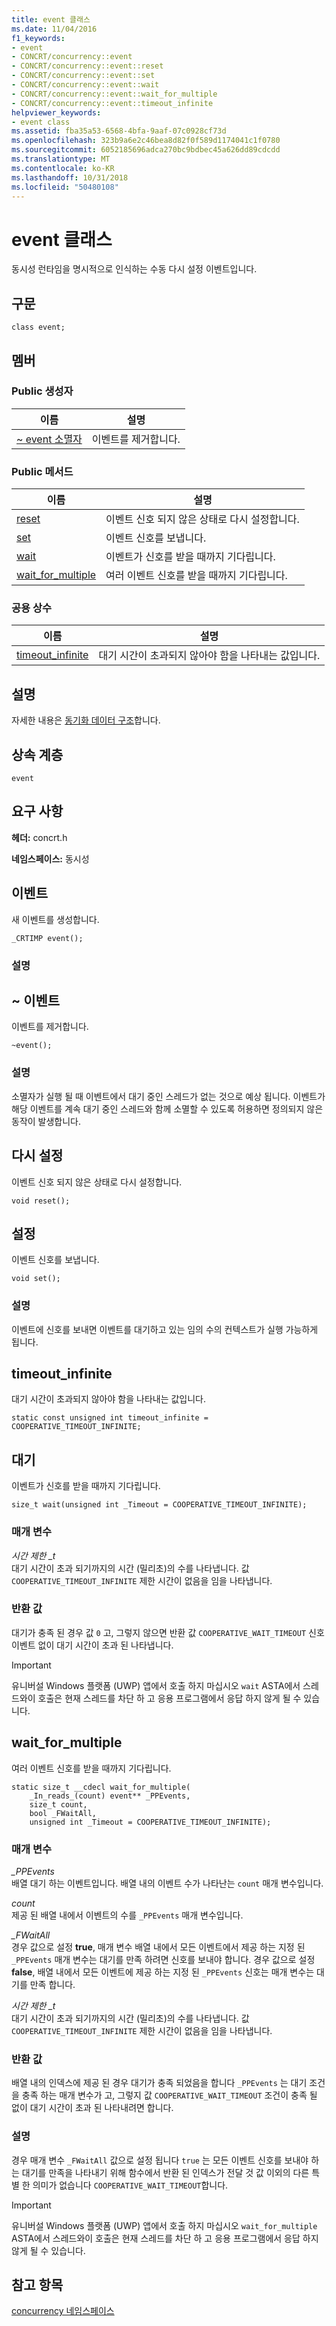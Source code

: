 ```yaml
---
title: event 클래스
ms.date: 11/04/2016
f1_keywords:
- event
- CONCRT/concurrency::event
- CONCRT/concurrency::event::reset
- CONCRT/concurrency::event::set
- CONCRT/concurrency::event::wait
- CONCRT/concurrency::event::wait_for_multiple
- CONCRT/concurrency::event::timeout_infinite
helpviewer_keywords:
- event class
ms.assetid: fba35a53-6568-4bfa-9aaf-07c0928cf73d
ms.openlocfilehash: 323b9a6e2c46bea8d82f0f589d1174041c1f0780
ms.sourcegitcommit: 6052185696adca270bc9bdbec45a626dd89cdcdd
ms.translationtype: MT
ms.contentlocale: ko-KR
ms.lasthandoff: 10/31/2018
ms.locfileid: "50480108"
---
```

# <a name="event-class"></a>event 클래스

동시성 런타임을 명시적으로 인식하는 수동 다시 설정 이벤트입니다.

## <a name="syntax"></a>구문

```
class event;
```

## <a name="members"></a>멤버

### <a name="public-constructors"></a>Public 생성자

|이름|설명|
|----------|-----------------|
|[~ event 소멸자](#dtor)|이벤트를 제거합니다.|

### <a name="public-methods"></a>Public 메서드

|이름|설명|
|----------|-----------------|
|[reset](#reset)|이벤트 신호 되지 않은 상태로 다시 설정합니다.|
|[set](#set)|이벤트 신호를 보냅니다.|
|[wait](#wait)|이벤트가 신호를 받을 때까지 기다립니다.|
|[wait_for_multiple](#wait_for_multiple)|여러 이벤트 신호를 받을 때까지 기다립니다.|

### <a name="public-constants"></a>공용 상수

|이름|설명|
|----------|-----------------|
|[timeout_infinite](#timeout_infinite)|대기 시간이 초과되지 않아야 함을 나타내는 값입니다.|

## <a name="remarks"></a>설명

자세한 내용은 [동기화 데이터 구조](../../../parallel/concrt/synchronization-data-structures.md)합니다.

## <a name="inheritance-hierarchy"></a>상속 계층

`event`

## <a name="requirements"></a>요구 사항

**헤더:** concrt.h

**네임스페이스:** 동시성

##  <a name="ctor"></a> 이벤트

새 이벤트를 생성합니다.

```
_CRTIMP event();
```

### <a name="remarks"></a>설명

##  <a name="dtor"></a> ~ 이벤트

이벤트를 제거합니다.

```
~event();
```

### <a name="remarks"></a>설명

소멸자가 실행 될 때 이벤트에서 대기 중인 스레드가 없는 것으로 예상 됩니다. 이벤트가 해당 이벤트를 계속 대기 중인 스레드와 함께 소멸할 수 있도록 허용하면 정의되지 않은 동작이 발생합니다.

##  <a name="reset"></a> 다시 설정

이벤트 신호 되지 않은 상태로 다시 설정합니다.

```
void reset();
```

##  <a name="set"></a> 설정

이벤트 신호를 보냅니다.

```
void set();
```

### <a name="remarks"></a>설명

이벤트에 신호를 보내면 이벤트를 대기하고 있는 임의 수의 컨텍스트가 실행 가능하게 됩니다.

##  <a name="timeout_infinite"></a> timeout_infinite

대기 시간이 초과되지 않아야 함을 나타내는 값입니다.

```
static const unsigned int timeout_infinite = COOPERATIVE_TIMEOUT_INFINITE;
```

##  <a name="wait"></a> 대기

이벤트가 신호를 받을 때까지 기다립니다.

```
size_t wait(unsigned int _Timeout = COOPERATIVE_TIMEOUT_INFINITE);
```

### <a name="parameters"></a>매개 변수

*시간 제한 _t*<br/>
대기 시간이 초과 되기까지의 시간 (밀리초)의 수를 나타냅니다. 값 `COOPERATIVE_TIMEOUT_INFINITE` 제한 시간이 없음을 임을 나타냅니다.

### <a name="return-value"></a>반환 값

대기가 충족 된 경우 값 `0` 고, 그렇지 않으면 반환 값 `COOPERATIVE_WAIT_TIMEOUT` 신호 이벤트 없이 대기 시간이 초과 된 나타냅니다.

> [!IMPORTANT]
>  유니버설 Windows 플랫폼 (UWP) 앱에서 호출 하지 마십시오 `wait` ASTA에서 스레드와이 호출은 현재 스레드를 차단 하 고 응용 프로그램에서 응답 하지 않게 될 수 있습니다.

##  <a name="wait_for_multiple"></a> wait_for_multiple

여러 이벤트 신호를 받을 때까지 기다립니다.

```
static size_t __cdecl wait_for_multiple(
    _In_reads_(count) event** _PPEvents,
    size_t count,
    bool _FWaitAll,
    unsigned int _Timeout = COOPERATIVE_TIMEOUT_INFINITE);
```

### <a name="parameters"></a>매개 변수

*_PPEvents*<br/>
배열 대기 하는 이벤트입니다. 배열 내의 이벤트 수가 나타난는 `count` 매개 변수입니다.

*count*<br/>
제공 된 배열 내에서 이벤트의 수를 `_PPEvents` 매개 변수입니다.

*_FWaitAll*<br/>
경우 값으로 설정 **true**, 매개 변수 배열 내에서 모든 이벤트에서 제공 하는 지정 된 `_PPEvents` 매개 변수는 대기를 만족 하려면 신호를 보내야 합니다. 경우 값으로 설정 **false**, 배열 내에서 모든 이벤트에 제공 하는 지정 된 `_PPEvents` 신호는 매개 변수는 대기를 만족 합니다.

*시간 제한 _t*<br/>
대기 시간이 초과 되기까지의 시간 (밀리초)의 수를 나타냅니다. 값 `COOPERATIVE_TIMEOUT_INFINITE` 제한 시간이 없음을 임을 나타냅니다.

### <a name="return-value"></a>반환 값

배열 내의 인덱스에 제공 된 경우 대기가 충족 되었음을 합니다 `_PPEvents` 는 대기 조건을 충족 하는 매개 변수가 고, 그렇지 값 `COOPERATIVE_WAIT_TIMEOUT` 조건이 충족 될 없이 대기 시간이 초과 된 나타내려면 합니다.

### <a name="remarks"></a>설명

경우 매개 변수 `_FWaitAll` 값으로 설정 됩니다 `true` 는 모든 이벤트 신호를 보내야 하는 대기를 만족을 나타내기 위해 함수에서 반환 된 인덱스가 전달 것 값 이외의 다른 특별 한 의미가 없습니다 `COOPERATIVE_WAIT_TIMEOUT`합니다.

> [!IMPORTANT]
> 유니버설 Windows 플랫폼 (UWP) 앱에서 호출 하지 마십시오 `wait_for_multiple` ASTA에서 스레드와이 호출은 현재 스레드를 차단 하 고 응용 프로그램에서 응답 하지 않게 될 수 있습니다.

## <a name="see-also"></a>참고 항목

[concurrency 네임스페이스](concurrency-namespace.md)
